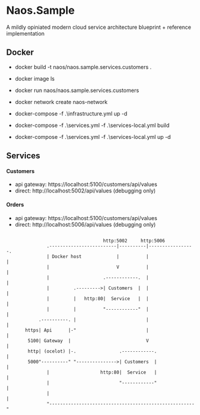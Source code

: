 # Naos.Sample

A mildly opiniated modern cloud service architecture blueprint + reference implementation

## Docker

- docker build -t naos/naos.sample.services.customers .
- docker image ls
- docker run naos/naos.sample.services.customers

- docker network create naos-network
- docker-compose -f .\infrastructure.yml up -d
- docker-compose -f .\services.yml -f .\services-local.yml build
- docker-compose -f .\services.yml -f .\services-local.yml up -d

## Services

#### Customers
- api gateway: https://localhost:5100/customers/api/values
- direct:  http://localhost:5002/api/values (debugging only)

#### Orders
- api gateway: https://localhost:5100/customers/api/values
- direct:  http://localhost:5006/api/values (debugging only)

```

                                    http:5002     http:5006
               .-------------------------|----------|-----------------. 
               | Docker host             |          |                 |
               |                         V          |                 |
               |                    .------------.  |                 |
               |         .--------->| Customers  |  |                 |
               |         |   http:80|  Service   |  |                 |
               |         |          "------------"  |                 |
            .----------. |                          |                 |
       https| Api      |-"                          |                 |
        5100| Gateway  |                            V                 |
        http| (ocelot) |-.                .------------.              |
        5000"----------" "--------------->| Customers  |              |
               |                   http:80|  Service   |              |
               |                          "------------"              |
               |                                                      |
               "------------------------------------------------------"

```	